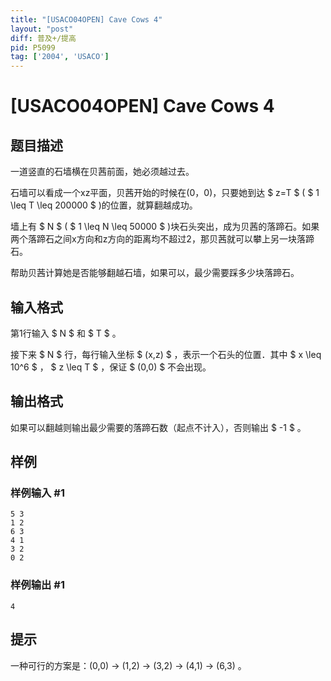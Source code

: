 ```yaml
---
title: "[USACO04OPEN] Cave Cows 4"
layout: "post"
diff: 普及+/提高
pid: P5099
tag: ['2004', 'USACO']
---
```

# [USACO04OPEN] Cave Cows 4
## 题目描述

一道竖直的石墙横在贝茜前面，她必须越过去。

石墙可以看成一个xz平面，贝茜开始的时候在(0，0)，只要她到达 $ z=T $ 
 ( $ 1 \leq T \leq 200000 $ )的位置，就算翻越成功。

墙上有 $ N $ ( $ 1 \leq N \leq 50000 $ )块石头突出，成为贝茜的落蹄石。如果两个落蹄石之间x方向和z方向的距离均不超过2，那贝茜就可以攀上另一块落蹄石。

帮助贝茜计算她是否能够翻越石墙，如果可以，最少需要踩多少块落蹄石。
## 输入格式

第1行输入 $ N $ 和 $ T $ 。

接下来 $ N $ 行，每行输入坐标 $ (x,z) $ ，表示一个石头的位置．其中 $ x \leq 10^6 $ ， $ z \leq T $ ，保证 $ (0,0) $ 不会出现。
## 输出格式

如果可以翻越则输出最少需要的落蹄石数（起点不计入），否则输出 $ -1 $ 。
## 样例

### 样例输入 #1
```
5 3
1 2
6 3
4 1
3 2
0 2
```
### 样例输出 #1
```
4
```
## 提示

一种可行的方案是：(0,0) -> (1,2) -> (3,2) -> (4,1) -> (6,3) 。
